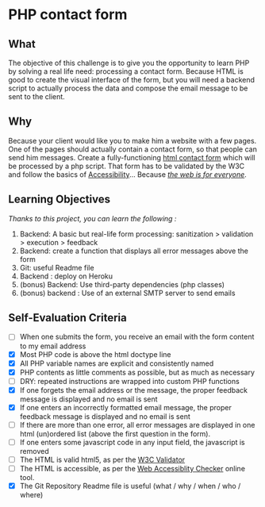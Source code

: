 # PHP contact form

## What
The objective of this challenge is to give you the opportunity to learn PHP by solving a real life need: processing a contact form. Because HTML is good to create the visual interface of the form, but you will need a backend script to actually process the data and compose the email message to be sent to the client.


## Why
Because your client would like you to make him a website with a few pages. One of the pages should actually contain a contact form, so that people can send him messages. Create a fully-functioning [html contact form](https://htmldog.com/guides/html/beginner/forms/) which will be processed by a php script. That form has to be validated by the W3C and follow the basics of [Accessibility](https://htmldog.com/guides/html/advanced/forms/)... Because *[the web is for everyone](https://thatsthespir.it/quote/view/188)*.


## Learning Objectives
*Thanks to this project, you can learn the following :*
1. Backend: A basic but real-life form processing: sanitization > validation > execution > feedback
1. Backend: create a function that displays all error messages above the form
1. Git: useful Readme file
1. Backend : deploy on Heroku
1. (bonus) Backend: Use third-party dependencies (php classes)
1. (bonus) backend : Use of an external SMTP server to send emails



## Self-Evaluation Criteria
- [ ] When one submits the form, you receive an email with the form content to my email address
- [x] Most PHP code is above the html doctype line
- [x] All PHP variable names are explicit and consistently named
- [x] PHP contents as little comments as possible, but as much as necessary
- [ ] DRY: repeated instructions are wrapped into custom PHP functions
- [x] If one forgets the email address or the message, the proper feedback message is displayed and no email is sent
- [x] If one enters an incorrectly formatted email message, the proper feedback message is displayed and no email is sent
- [ ] If there are more than one error, all error messages are displayed in one html (un)ordered list (above the first question in the form).
- [ ] If one enters some javascript code in any input field, the javascript is removed
- [ ] The HTML is valid html5, as per the [W3C Validator](https://validator.w3.org/)
- [ ] The HTML is accessible, as per the [Web Accessiblity Checker](https://achecker.ca/checker/) online tool.
- [x] The Git Repository Readme file is useful (what / why / when / who / where)
